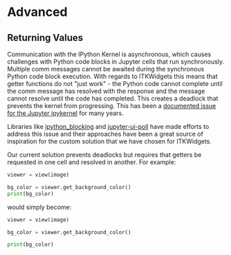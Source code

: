 # Advanced

## Returning Values

Communication with the IPython Kernel is asynchronous, which causes challenges with Python code blocks in Jupyter cells that run synchronously. Multiple comm messages cannot be awaited during the synchronous Python code block execution. With regards to ITKWidgets this means that getter functions do not "just work" - the Python code cannot complete until the comm message has resolved with the response and the message cannot resolve until the code has completed. This creates a deadlock that prevents the kernel from progressing. This has been a [documented issue for the Jupyter ipykernel](https://github.com/ipython/ipykernel/issues/65) for many years.

Libraries like [ipython_blocking](https://github.com/kafonek/ipython_blocking) and [jupyter-ui-poll](https://github.com/Kirill888/jupyter-ui-poll) have made efforts to address this issue and their approaches have been a great source of inspiration for the custom solution that we have chosen for ITKWidgets.

Our current solution prevents deadlocks but requires that getters be requested in one cell and resolved in another. For example:

```python
viewer = view(image)
```
```python
bg_color = viewer.get_background_color()
print(bg_color)
```
would simply become:

```python
viewer = view(image)
```
```python
bg_color = viewer.get_background_color()
```
```python
print(bg_color)
```
